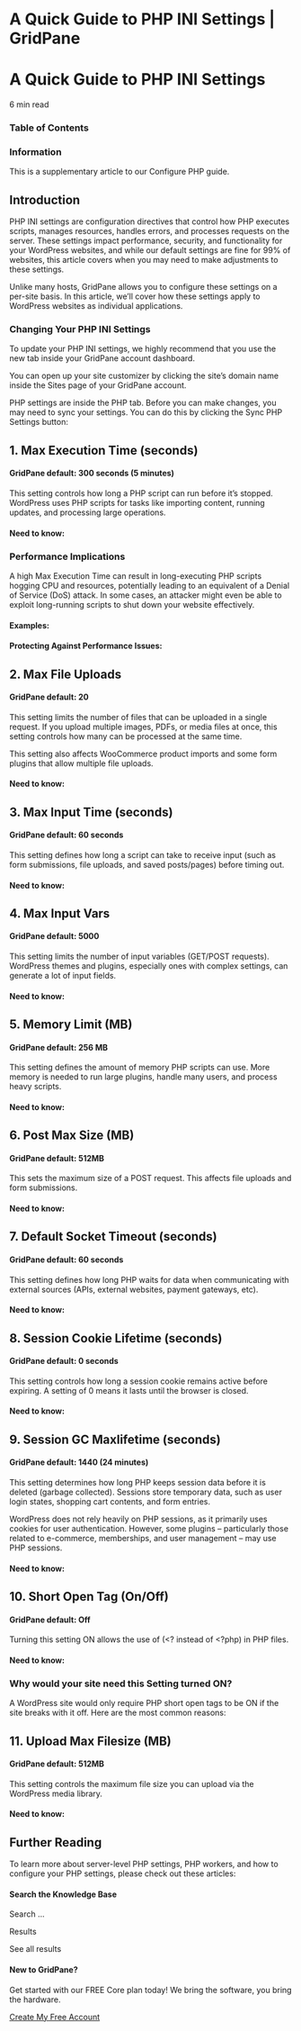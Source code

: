 # A Quick Guide to PHP INI Settings | GridPane

# A Quick Guide to PHP INI Settings

 

6 min read 

### Table of Contents

 

 

### Information

This is a supplementary article to our Configure PHP guide.

## Introduction

PHP INI settings are configuration directives that control how PHP executes scripts, manages resources, handles errors, and processes requests on the server. These settings impact performance, security, and functionality for your WordPress websites, and while our default settings are fine for 99% of websites, this article covers when you may need to make adjustments to these settings.

Unlike many hosts, GridPane allows you to configure these settings on a per-site basis. In this article, we’ll cover how these settings apply to WordPress websites as individual applications.

### Changing Your PHP INI Settings

To update your PHP INI settings, we highly recommend that you use the new tab inside your GridPane account dashboard.

You can open up your site customizer by clicking the site’s domain name inside the Sites page of your GridPane account.

PHP settings are inside the PHP tab. Before you can make changes, you may need to sync your settings. You can do this by clicking the Sync PHP Settings button:

 

## 1. Max Execution Time (seconds)

#### GridPane default: 300 seconds (5 minutes)

This setting controls how long a PHP script can run before it’s stopped. WordPress uses PHP scripts for tasks like importing content, running updates, and processing large operations.

#### Need to know:

### Performance Implications

A high Max Execution Time can result in long-executing PHP scripts hogging CPU and resources, potentially leading to an equivalent of a Denial of Service (DoS) attack. In some cases, an attacker might even be able to exploit long-running scripts to shut down your website effectively.

#### Examples:

#### Protecting Against Performance Issues:

 

## 2. Max File Uploads

#### GridPane default: 20

This setting limits the number of files that can be uploaded in a single request. If you upload multiple images, PDFs, or media files at once, this setting controls how many can be processed at the same time.

This setting also affects WooCommerce product imports and some form plugins that allow multiple file uploads.

#### Need to know:

 

## 3. Max Input Time (seconds)

#### GridPane default: 60 seconds

This setting defines how long a script can take to receive input (such as form submissions, file uploads, and saved posts/pages) before timing out.

#### Need to know:

 

## 4. Max Input Vars

#### GridPane default: 5000

This setting limits the number of input variables (GET/POST requests). WordPress themes and plugins, especially ones with complex settings, can generate a lot of input fields.

#### Need to know:

 

## 5. Memory Limit (MB)

#### GridPane default: 256 MB

This setting defines the amount of memory PHP scripts can use. More memory is needed to run large plugins, handle many users, and process heavy scripts.

#### Need to know:

 

## 6. Post Max Size (MB)

#### GridPane default: 512MB

This sets the maximum size of a POST request. This affects file uploads and form submissions.

#### Need to know:

 

## 7. Default Socket Timeout (seconds)

#### GridPane default: 60 seconds

This setting defines how long PHP waits for data when communicating with external sources (APIs, external websites, payment gateways, etc).

#### Need to know:

 

## 8. Session Cookie Lifetime (seconds)

#### GridPane default: 0 seconds

This setting controls how long a session cookie remains active before expiring. A setting of 0 means it lasts until the browser is closed.

#### Need to know:

 

## 9. Session GC Maxlifetime (seconds)

#### GridPane default: 1440 (24 minutes)

This setting determines how long PHP keeps session data before it is deleted (garbage collected). Sessions store temporary data, such as user login states, shopping cart contents, and form entries.

WordPress does not rely heavily on PHP sessions, as it primarily uses cookies for user authentication. However, some plugins – particularly those related to e-commerce, memberships, and user management – may use PHP sessions.

#### Need to know:

 

## 10. Short Open Tag (On/Off)

#### GridPane default: Off

Turning this setting ON allows the use of (<? instead of <?php) in PHP files.

#### Need to know:

### Why would your site need this Setting turned ON?

A WordPress site would only require PHP short open tags to be ON if the site breaks with it off. Here are the most common reasons:

 

## 11. Upload Max Filesize (MB)

#### GridPane default: 512MB

This setting controls the maximum file size you can upload via the WordPress media library.

#### Need to know:

 

## Further Reading

To learn more about server-level PHP settings, PHP workers, and how to configure your PHP settings, please check out these articles:

 

 

#### Search the Knowledge Base

Search ...

 Results

See all results

#### New to GridPane?

Get started with our FREE Core plan today! We bring the software, you bring the hardware.

[Create My Free Account](https://gridpane.com/checkout/?plan=core)

